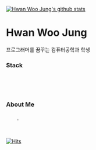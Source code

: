 
[![Hwan Woo Jung's github stats](https://github-readme-stats.vercel.app/api?username=sossont&show_icons=true)](https://github.com/sossont/github-readme-stats)<br>

# Hwan Woo Jung
프로그래머를 꿈꾸는 컴퓨터공학과 학생
<br>
### Stack

  <img src="http://img.shields.io/badge/-Python-lightgrey?style=flat-square&logo=Python&logoColor=White" 
  style ="height:10px; margin-left:10px; margin-right:10px;"/>
  <img src="http://img.shields.io/badge/-Javascript-yellow?style=flat-square&logo=JavaScript"
  style ="height:10px; margin-left:10px; margin-right:10px;"/>
  <img src="http://img.shields.io/badge/-C++-blue?style=flat-square&logo=C%2B%2B"
  style ="height:10px; margin-left:10px; margin-right:10px;"/>
  <img src="http://img.shields.io/badge/-Swift-orange?style=flat-square&logo=Swift"
  style ="height:10px; margin-left:10px; margin-right:10px;"/>

<br>

### About Me
<a href="https://velog.io/@sossont">
  <img src="http://img.shields.io/badge/-Velog-green?style=flat-square&logo=Vine"
  style ="height:10px; margin-left:10px; margin-right:10px;"/>
</a>
<a href="https://www.instagram.com/0o_hwan/">
  <img src="http://img.shields.io/badge/-Instagram-violet?style=flat-square&logo=Instagram"
  style ="height:10px; margin-left:10px; margin-right:10px;"/>
</a>
<br>
<br>
<br>

[![Hits](https://hits.seeyoufarm.com/api/count/incr/badge.svg?url=https%3A%2F%2Fgithub.com%2Fsossont&count_bg=%232184C4&title_bg=%23555555&icon=github.svg&icon_color=%23E7E7E7&title=hits&edge_flat=true)](https://hits.seeyoufarm.com)
